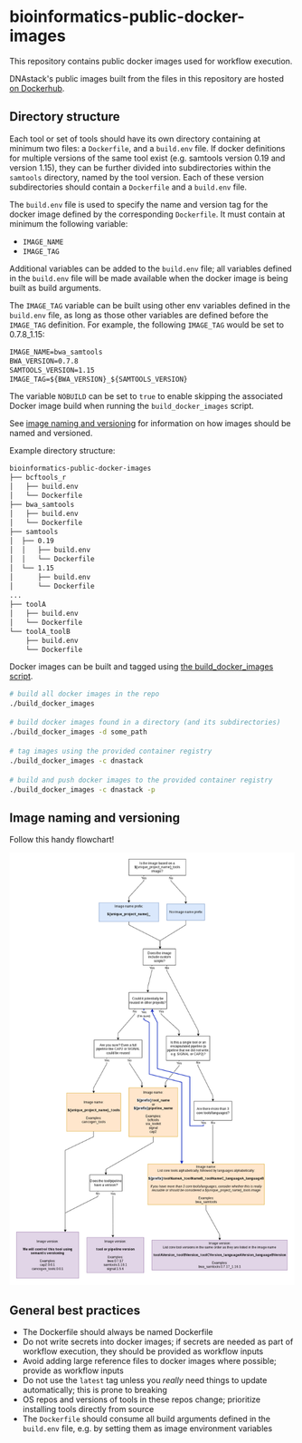 # bioinformatics-public-docker-images

This repository contains public docker images used for workflow execution.

DNAstack's public images built from the files in this repository are hosted [on Dockerhub](https://hub.docker.com/u/dnastack).


## Directory structure

Each tool or set of tools should have its own directory containing at minimum two files: a `Dockerfile`, and a `build.env` file. If docker definitions for multiple versions of the same tool exist (e.g. samtools version 0.19 and version 1.15), they can be further divided into subdirectories within the `samtools` directory, named by the tool version. Each of these version subdirectories should contain a `Dockerfile` and a `build.env` file.

The `build.env` file is used to specify the name and version tag for the docker image defined by the corresponding `Dockerfile`. It must contain at minimum the following variable:

- `IMAGE_NAME`
- `IMAGE_TAG`

Additional variables can be added to the `build.env` file; all variables defined in the `build.env` file will be made available when the docker image is being built as build arguments.

The `IMAGE_TAG` variable can be built using other env variables defined in the `build.env` file, as long as those other variables are defined before the `IMAGE_TAG` definition. For example, the following `IMAGE_TAG` would be set to 0.7.8_1.15:

```
IMAGE_NAME=bwa_samtools
BWA_VERSION=0.7.8
SAMTOOLS_VERSION=1.15
IMAGE_TAG=${BWA_VERSION}_${SAMTOOLS_VERSION}
```

The variable `NOBUILD` can be set to `true` to enable skipping the associated Docker image build when running the `build_docker_images` script.

See [image naming and versioning](#image-naming-and-versioning) for information on how images should be named and versioned.


Example directory structure:
```
bioinformatics-public-docker-images
├── bcftools_r
│   ├── build.env
│   └── Dockerfile
├── bwa_samtools
│   ├── build.env
│   └── Dockerfile
├── samtools
│  ├── 0.19
│  │   ├── build.env
│  │   └── Dockerfile
│  └── 1.15
│      ├── build.env
│      └── Dockerfile
...
├── toolA
│   ├── build.env
│   └── Dockerfile
└── toolA_toolB
    ├── build.env
    └── Dockerfile
```

Docker images can be built and tagged using [the build_docker_images script](./build_docker_images).

```bash
# build all docker images in the repo
./build_docker_images

# build docker images found in a directory (and its subdirectories)
./build_docker_images -d some_path

# tag images using the provided container registry
./build_docker_images -c dnastack

# build and push docker images to the provided container registry
./build_docker_images -c dnastack -p
```


## Image naming and versioning

Follow this handy flowchart!

![Docker image naming and versioning flowchart](image_naming_versioning_flowchart.png)


## General best practices

- The Dockerfile should always be named Dockerfile
- Do not write secrets into docker images; if secrets are needed as part of workflow execution, they should be provided as workflow inputs
- Avoid adding large reference files to docker images where possible; provide as workflow inputs
- Do not use the `latest` tag unless you _really_ need things to update automatically; this is prone to breaking
- OS repos and versions of tools in these repos change; prioritize installing tools directly from source
- The `Dockerfile` should consume all build arguments defined in the `build.env` file, e.g. by setting them as image environment variables
